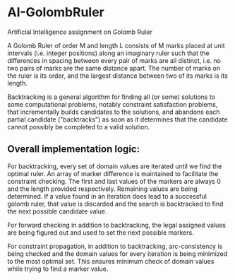# AI-GolombRuler
Artificial Intelligence assignment on Golomb Ruler

A Golomb Ruler of order M and length L consists of M marks placed at unit intervals (i.e. integer positions) along an imaginary ruler such that the differences in spacing between every pair of marks are all distinct, i.e. no two pairs of marks are the same distance apart. The number of marks on the ruler is its order, and the largest distance between two of its marks is its length.

Backtracking is a general algorithm for finding all (or some) solutions to some computational problems, notably constraint satisfaction problems, that incrementally builds candidates to the solutions, and abandons each partial candidate ("backtracks") as soon as it determines that the candidate cannot possibly be completed to a valid solution.

## Overall implementation logic:

For backtracking, every set of domain values are iterated until we find the optimal ruler. An array of marker difference is maintained to facilitate the constraint checking. The first and last values of the markers are always 0 and the length provided respectively. Remaining values are being determined. If a value found in an iteration does lead to a successful golomb ruler, that value is discarded and the search is backtracked to find the next possible candidate value.

For forward checking in addition to backtracking, the legal assigned values are being figured out and used to set the next possible markers.

For constraint propagation, in addition to backtracking, arc-consistency is being checked and the domain values for every iteration is being minimized to the most optimal set. This ensures minimum check of domain values while trying to find a marker value.
